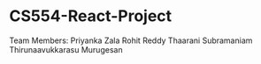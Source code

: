 # CS554-React-Project
Team Members:
Priyanka Zala
Rohit Reddy
Thaarani Subramaniam
Thirunaavukkarasu Murugesan
